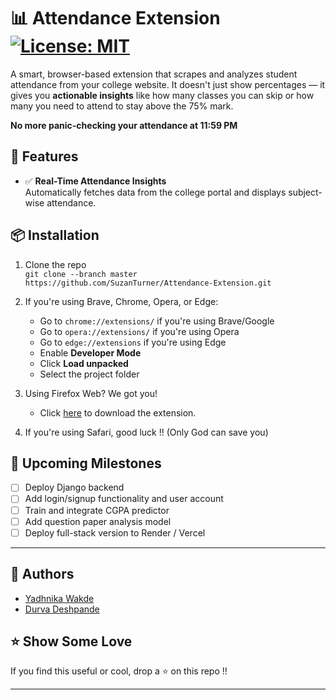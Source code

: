 # 📊 Attendance Extension [![License: MIT](https://img.shields.io/badge/License-MIT-yellow.svg)](https://opensource.org/licenses/MIT)

A smart, browser-based extension that scrapes and analyzes student attendance from your college website. It doesn't just show percentages — it gives you **actionable insights** like how many classes you can skip or how many you need to attend to stay above the 75% mark. 

**No more panic-checking your attendance at 11:59 PM**

## 🚀 Features

- ✅ **Real-Time Attendance Insights**  
  Automatically fetches data from the college portal and displays subject-wise attendance.


## 📦 Installation

1. Clone the repo  
   `git clone --branch master https://github.com/SuzanTurner/Attendance-Extension.git`

2. If you're using Brave, Chrome, Opera, or Edge:
   - Go to `chrome://extensions/` if you're using Brave/Google
   - Go to `opera://extensions/` if you're using Opera
   - Go to `edge://extensions` if you're using Edge
   - Enable **Developer Mode**
   - Click **Load unpacked**
   - Select the project folder
     
3. Using Firefox Web? We got you!
   - Click [here](https://addons.mozilla.org/en-US/firefox/addon/rcoem-attendance-insights/) to download the extension.

4. If you're using Safari, good luck !! (Only God can save you)

## 🎯 Upcoming Milestones

- [ ] Deploy Django backend
- [ ] Add login/signup functionality and user account
- [ ] Train and integrate CGPA predictor
- [ ] Add question paper analysis model
- [ ] Deploy full-stack version to Render / Vercel

---

## 🙌 Authors

- [Yadhnika Wakde](https://github.com/SuzanTurner)
- [Durva Deshpande](https://github.com/durva7px)

## ⭐ Show Some Love

If you find this useful or cool, drop a ⭐ on this repo !!

---
